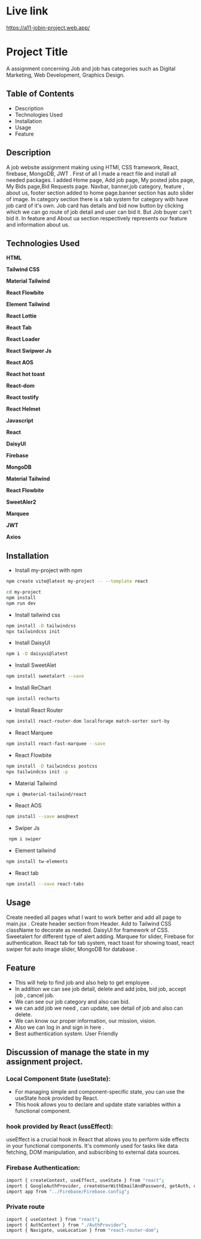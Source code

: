 # Live link

https://a11-jobin-project.web.app/

# Project Title

A assignment concerning Job and job has categories such as Digital Marketing, Web Development, Graphics Design.

## Table of Contents

- Description
- Technologies Used
- Installation
- Usage
- Feature

## Description

A job website assignment making using HTMl, CSS framework, React, firebase, MongoDB, JWT . First of all I made a react file and install all needed packages. I added Home page, Add job page, My posted jobs page, My Bids page,Bid Requests page. Navbar, banner,job category, feature , about us, footer section added to home page.banner section has auto slider of image. In category section there is a tab system for category with have job card of it's own. Job card has details and bid now button by clicking which we can go route of job detail and user can bid it. But Job buyer can't bid it.
In feature and About ua section respectively represents our feature and information about us.

## Technologies Used

**HTML**

**Tailwind CSS**

**Material Tailwind**

**React Flowbite**

**Element Tailwind**

**React Lottie**

**React Tab**

**React Loader**

**React Swipwer Js**

**React AOS**

**React hot toast**

**React-dom**

**React tostify**

**React Helmet**

**Javascript**

**React**

**DaisyUI**

**Firebase**

**MongoDB**

**Material Tailwind**

**React Flowbite**

**SweetAler2**

**Marquee**

**JWT**

**Axios**

## Installation

- Install my-project with npm

```bash
npm create vite@latest my-project -- --template react

cd my-project
npm install
npm run dev
```

- Install tailwind css

```bash
npm install -D tailwindcss
npx tailwindcss init
```

- Install DaisyUI

```bash
npm i -D daisyui@latest
```

- Install SweetAlet

```bash
npm install sweetalert --save
```

- Install ReChart

```bash
npm install recharts
```

- Install React Router

```bash
npm install react-router-dom localforage match-sorter sort-by
```

- React Marquee

```bash
npm install react-fast-marquee --save
```

- React Flowbite

```bash
npm install -D tailwindcss postcss
npx tailwindcss init -p
```

- Material Tailwind

```bash
npm i @material-tailwind/react
```

- React AOS

```bash
npm install --save aos@next
```

- Swiper Js

```bash
 npm i swiper
```

- Element tailwind

```bash
npm install tw-elements
```

- React tab

```bash
npm install --save react-tabs
```

## Usage

Create needed all pages what I want to work better and add all page to main.jsx . Create header section from Header. Add to Tailwind CSS className to decorate as needed. DaisyUI for framework of CSS. Sweetalert for different type of alert adding. Marquee for slider, Firebase for authentication. React tab for tab system, react toast for showing toast, react swiper fot auto image slider, MongoDB for database .

## Feature

- This will help to find job and also help to get employee .
- In addition we can see job detail, delete and add jobs, bid job, accept job , cancel job.
- We can see our job category and also can bid.
- we can add job we need , can update, see detail of job and also can delete.
- We can know our proper information, our mission, vision.
- Also we can log in and sign in here .
- Best authentication system.
  User Friendly

## Discussion of manage the state in my assignment project.

### Local Component State (useState):

- For managing simple and component-specific state, you can use the useState hook provided by React.
- This hook allows you to declare and update state variables within a functional component.

### hook provided by React (ussEffect):

useEffect is a crucial hook in React that allows you to perform side effects in your functional components. It's commonly used for tasks like data fetching, DOM manipulation, and subscribing to external data sources.

### Firebase Authentication:

```bash
import { createContext, useEffect, useState } from "react";
import { GoogleAuthProvider, createUserWithEmailAndPassword, getAuth, onAuthStateChanged, signInWithEmailAndPassword, signInWithPopup, signOut, updateProfile } from "firebase/auth";
import app from "../Firebase/Firebase.config";
```

### Private route

```bash
import { useContext } from "react";
import { AuthContext } from "./AuthProvider";
import { Navigate, useLocation } from "react-router-dom";

```

```bash

```
